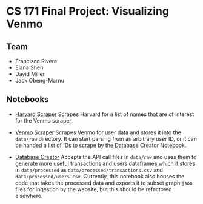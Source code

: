 CS 171 Final Project: Visualizing Venmo
=======================================

Team
----
- Francisco Rivera
- Elana Shen
- David Miller
- Jack Obeng-Marnu

Notebooks
---------

- [Harvard Scraper](scraping/Harvard%20Scraper.ipynb) Scrapes Harvard for a list
  of names that are of interest for the Venmo scraper.

- [Venmo Scraper](scraping/Venmo%20Scraper.ipynb) Scrapes Venmo for user data
  and stores it into the `data/raw` directory. It can start parsing from an
  arbitrary user ID, or it can be handed a list of IDs to scrape by the Database
  Creator Notebook.

- [Database Creator](scraping/Database%20Creator.ipynb) Accepts the API call
  files in `data/raw` and uses them to generate more useful transactions and
  users dataframes which it stores in `data/processed` as
  `data/processed/transactions.csv` and `data/processed/users.csv`. Currently,
  this notebook also houses the code that takes the processed data and exports
  it to subset graph `json` files for ingestion by the website, but this should
  be refactored elsewhere. 


